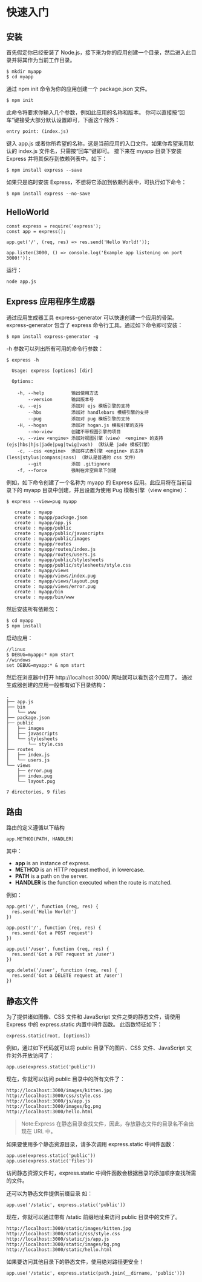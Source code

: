# 快速入门
## 安装
首先假定你已经安装了 Node.js，接下来为你的应用创建一个目录，然后进入此目录并将其作为当前工作目录。
```
$ mkdir myapp
$ cd myapp
```
通过 npm init 命令为你的应用创建一个 package.json 文件。
```
$ npm init
```
此命令将要求你输入几个参数，例如此应用的名称和版本。 你可以直接按“回车”键接受大部分默认设置即可，下面这个除外：
```
entry point: (index.js)
```
键入 app.js 或者你所希望的名称，这是当前应用的入口文件。如果你希望采用默认的 index.js 文件名，只需按“回车”键即可。
接下来在 myapp 目录下安装 Express 并将其保存到依赖列表中。如下：
```
$ npm install express --save
```
如果只是临时安装 Express，不想将它添加到依赖列表中，可执行如下命令：
```
$ npm install express --no-save
```
## HelloWorld
```
const express = require('express');
const app = express();

app.get('/', (req, res) => res.send('Hello World!'));

app.listen(3000, () => console.log('Example app listening on port 3000!'));
```
运行：
```
node app.js
```
## Express 应用程序生成器
通过应用生成器工具 express-generator 可以快速创建一个应用的骨架。
express-generator 包含了 express 命令行工具。通过如下命令即可安装：
```
$ npm install express-generator -g
```
-h 参数可以列出所有可用的命令行参数：
```
$ express -h

  Usage: express [options] [dir]

  Options:

    -h, --help          输出使用方法
        --version       输出版本号
    -e, --ejs           添加对 ejs 模板引擎的支持
        --hbs           添加对 handlebars 模板引擎的支持
        --pug           添加对 pug 模板引擎的支持
    -H, --hogan         添加对 hogan.js 模板引擎的支持
        --no-view       创建不带视图引擎的项目
    -v, --view <engine> 添加对视图引擎（view） <engine> 的支持 (ejs|hbs|hjs|jade|pug|twig|vash) （默认是 jade 模板引擎）
    -c, --css <engine>  添加样式表引擎 <engine> 的支持 (less|stylus|compass|sass) （默认是普通的 css 文件）
        --git           添加 .gitignore
    -f, --force         强制在非空目录下创建
```
例如，如下命令创建了一个名称为 myapp 的 Express 应用。此应用将在当前目录下的 myapp 目录中创建，并且设置为使用 Pug 模板引擎（view engine）：
```
$ express --view=pug myapp

   create : myapp
   create : myapp/package.json
   create : myapp/app.js
   create : myapp/public
   create : myapp/public/javascripts
   create : myapp/public/images
   create : myapp/routes
   create : myapp/routes/index.js
   create : myapp/routes/users.js
   create : myapp/public/stylesheets
   create : myapp/public/stylesheets/style.css
   create : myapp/views
   create : myapp/views/index.pug
   create : myapp/views/layout.pug
   create : myapp/views/error.pug
   create : myapp/bin
   create : myapp/bin/www
```
然后安装所有依赖包：
```
$ cd myapp
$ npm install
```
启动应用：
```
//linux
$ DEBUG=myapp:* npm start
//windows
set DEBUG=myapp:* & npm start
```
然后在浏览器中打开 http://localhost:3000/ 网址就可以看到这个应用了。
通过生成器创建的应用一般都有如下目录结构：
```
.
├── app.js
├── bin
│   └── www
├── package.json
├── public
│   ├── images
│   ├── javascripts
│   └── stylesheets
│       └── style.css
├── routes
│   ├── index.js
│   └── users.js
└── views
    ├── error.pug
    ├── index.pug
    └── layout.pug

7 directories, 9 files
```

## 路由
路由的定义遵循以下结构
```
app.METHOD(PATH, HANDLER)
```
其中：
- **app** is an instance of express.
- **METHOD** is an HTTP request method, in lowercase.
- **PATH** is a path on the server.
- **HANDLER** is the function executed when the route is matched.

例如：
```
app.get('/', function (req, res) {
  res.send('Hello World!')
})

app.post('/', function (req, res) {
  res.send('Got a POST request')
})

app.put('/user', function (req, res) {
  res.send('Got a PUT request at /user')
})

app.delete('/user', function (req, res) {
  res.send('Got a DELETE request at /user')
})
```

## 静态文件
为了提供诸如图像、CSS 文件和 JavaScript 文件之类的静态文件，请使用 Express 中的 express.static 内置中间件函数。
此函数特征如下：
```
express.static(root, [options])
```

例如，通过如下代码就可以将 public 目录下的图片、CSS 文件、JavaScript 文件对外开放访问了：
```
app.use(express.static('public'))
```
现在，你就可以访问 public 目录中的所有文件了：
```
http://localhost:3000/images/kitten.jpg
http://localhost:3000/css/style.css
http://localhost:3000/js/app.js
http://localhost:3000/images/bg.png
http://localhost:3000/hello.html
```
> Note:Express 在静态目录查找文件，因此，存放静态文件的目录名不会出现在 URL 中。

如果要使用多个静态资源目录，请多次调用 express.static 中间件函数：
```
app.use(express.static('public'))
app.use(express.static('files'))
```
访问静态资源文件时，express.static 中间件函数会根据目录的添加顺序查找所需的文件。

还可以为静态文件提供前缀目录 如：
```
app.use('/static', express.static('public'))
```
现在，你就可以通过带有 /static 前缀地址来访问 public 目录中的文件了。
```
http://localhost:3000/static/images/kitten.jpg
http://localhost:3000/static/css/style.css
http://localhost:3000/static/js/app.js
http://localhost:3000/static/images/bg.png
http://localhost:3000/static/hello.html
```
如果要访问其他目录下的静态文件，使用绝对路径更安全！
```
app.use('/static', express.static(path.join(__dirname, 'public')))
```
